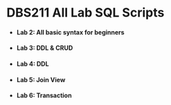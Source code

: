 # DBS211 All Lab SQL Scripts

- #### Lab 2: All basic syntax for beginners
- #### Lab 3: DDL & CRUD
- #### Lab 4: DDL
- #### Lab 5: Join View
- #### Lab 6: Transaction
